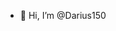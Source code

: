 - 👋 Hi, I’m @Darius150


<!---
Darius150/Darius150 is a ✨ special ✨ repository because its `README.md` (this file) appears on your GitHub profile.
You can click the Preview link to take a look at your changes.
--->
